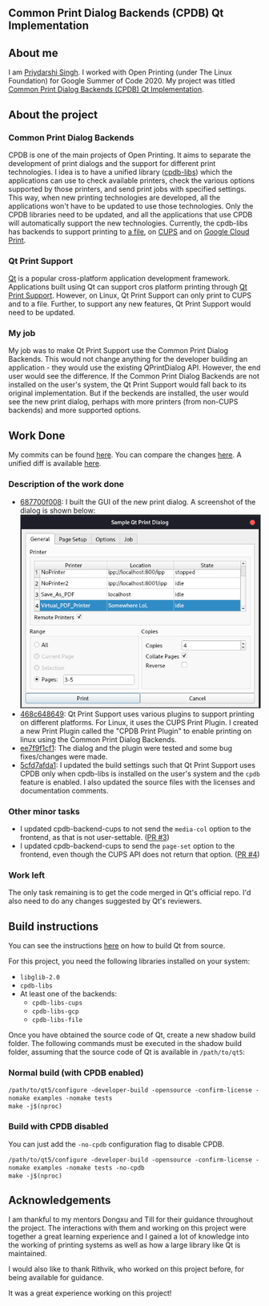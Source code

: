 ## Common Print Dialog Backends (CPDB) Qt Implementation

## About me
I am [Priydarshi Singh](https://github.com/dryairship). I worked with Open Printing (under The Linux Foundation) for Google Summer of Code 2020. My project was titled [Common Print Dialog Backends (CPDB) Qt Implementation](https://summerofcode.withgoogle.com/projects/#6705486251950080).

## About the project
### Common Print Dialog Backends
CPDB is one of the main projects of Open Printing. It aims to separate the development of print dialogs and the support for different print technologies. I idea is to have a unified library ([cpdb-libs](https://github.com/OpenPrinting/cpdb-libs)) which the applications can use to check available printers, check the various options supported by those printers, and send print jobs with specified settings. This way, when new printing technologies are developed, all the applications won't have to be updated to use those technologies. Only the CPDB libraries need to be updated, and all the applications that use CPDB will automatically support the new technologies. Currently, the cpdb-libs has backends to support printing to [a file](https://github.com/OpenPrinting/cpdb-backend-file), on [CUPS](https://github.com/OpenPrinting/cpdb-backend-cups) and on [Google Cloud Print](https://github.com/OpenPrinting/cpdb-backend-gcp).

### Qt Print Support
[Qt](https://www.qt.io/) is a popular cross-platform application development framework. Applications built using Qt can support cros platform printing through [Qt Print Support](https://doc.qt.io/qt-5/qtprintsupport-index.html). However, on Linux, Qt Print Support can only print to CUPS and to a file. Further, to support any new features, Qt Print Support would need to be updated.

### My job
My job was to make Qt Print Support use the Common Print Dialog Backends. This would not change anything for the developer building an application - they would use the existing QPrintDialog API. However, the end user would see the difference. If the Common Print Dialog Backends are not installed on the user's system, the Qt Print Support would fall back to its original implementation. But if the beckends are installed, the user would see the new print dialog, perhaps with more printers (from non-CUPS backends) and more supported options.

## Work Done

My commits can be found [here](https://github.com/dryairship/qtbase/commits/gsoc-2020). You can compare the changes [here](https://github.com/dryairship/qtbase/compare/5.15...dryairship:gsoc-2020). A unified diff is available [here](https://github.com/dryairship/qtbase/compare/5.15...dryairship:gsoc-2020.diff).

### Description of the work done
 - [687700f008](https://github.com/dryairship/qtbase/commit/687700f00872f0a164d09c22929cdff5b2d38db2): I built the GUI of the new print dialog. A screenshot of the dialog is shown below:
![Screenshot](./screenshot.png)
 - [468c648649](https://github.com/dryairship/qtbase/commit/468c648649482478477ee5509c6bcd7f1d0bcc3e): Qt Print Support uses various plugins to support printing on different platforms. For Linux, it uses the CUPS Print Plugin. I created a new Print Plugin called the "CPDB Print Plugin" to enable printing on linux using the Common Print Dialog Backends.
 - [ee7f9f1cf1](https://github.com/dryairship/qtbase/commit/ee7f9f1cf1d85a44d93bcc9dd6de35e93f6d30f7): The dialog and the plugin were tested and some bug fixes/changes were made.
 - [5cfd7afda1](https://github.com/dryairship/qtbase/commit/5cfd7afda1be593237992aa3d0c6ba7a6d44e5f1): I updated the build settings such that Qt Print Support uses CPDB only when cpdb-libs is installed on the user's system and the `cpdb` feature is enabled. I also updated the source files with the licenses and documentation comments.

### Other minor tasks
 - I updated cpdb-backend-cups to not send the `media-col` option to the frontend, as that is not user-settable. ([PR #3](https://github.com/OpenPrinting/cpdb-backend-cups/pull/3))
 - I updated cpdb-backend-cups to send the `page-set` option to the frontend, even though the CUPS API does not return that option. ([PR #4](https://github.com/OpenPrinting/cpdb-backend-cups/pull/4))

### Work left
The only task remaining is to get the code merged in Qt's official repo. I'd also need to do any changes suggested by Qt's reviewers.

## Build instructions
You can see the instructions [here](https://wiki.qt.io/Building_Qt_5_from_Git) on how to build Qt from source.

For this project, you need the following libraries installed on your system:
 - `libglib-2.0`
 - `cpdb-libs`
 - At least one of the backends: 
   - `cpdb-libs-cups`
   - `cpdb-libs-gcp`
   - `cpdb-libs-file`

Once you have obtained the source code of Qt, create a new shadow build folder. The following commands must be executed in the shadow build folder, assuming that the source code of Qt is available in `/path/to/qt5`:

### Normal build (with CPDB enabled)
```
/path/to/qt5/configure -developer-build -opensource -confirm-license -nomake examples -nomake tests
make -j$(nproc)
```

### Build with CPDB disabled
You can just add the `-no-cpdb` configuration flag to disable CPDB.  
```
/path/to/qt5/configure -developer-build -opensource -confirm-license -nomake examples -nomake tests -no-cpdb
make -j$(nproc)
```

## Acknowledgements
I am thankful to my mentors Dongxu and Till for their guidance throughout the project. The interactions with them and working on this project were together a great learning experience and I gained a lot of knowledge into the working of printing systems as well as how a large library like Qt is maintained.

I would also like to thank Rithvik, who worked on this project before, for being available for guidance.

It was a great experience working on this project!
